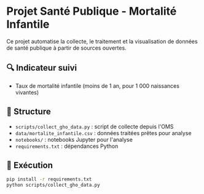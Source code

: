 # Projet Santé Publique - Mortalité Infantile

Ce projet automatise la collecte, le traitement et la visualisation de données de santé publique à partir de sources ouvertes.

## 🔍 Indicateur suivi

- Taux de mortalité infantile (moins de 1 an, pour 1 000 naissances vivantes)

## 📁 Structure

- `scripts/collect_gho_data.py` : script de collecte depuis l'OMS
- `data/mortalite_infantile.csv` : données traitées prêtes pour analyse
- `notebooks/` : notebooks Jupyter pour l'analyse
- `requirements.txt` : dépendances Python

## 🚀 Exécution

```bash
pip install -r requirements.txt
python scripts/collect_gho_data.py